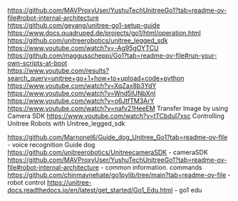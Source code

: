 https://github.com/MAVProxyUser/YushuTechUnitreeGo1?tab=readme-ov-file#robot-internal-architecture  
https://github.com/geyang/unitree-go1-setup-guide  
https://www.docs.quadruped.de/projects/go1/html/operation.html  
https://github.com/unitreerobotics/unitree_legged_sdk  
https://www.youtube.com/watch?v=-Ag95gOYTCU  
https://github.com/maggusscheppi/Go1?tab=readme-ov-file#run-your-own-scripts-at-boot  
https://www.youtube.com/results?search_query=unitree+go+1+how+to+upload+code+python  
https://www.youtube.com/watch?v=XqZax8b3YdY
https://www.youtube.com/watch?v=Wnd5IUNbXnI
https://www.youtube.com/watch?v=o6JtfTM3ArY
https://www.youtube.com/watch?v=nafv21HeeEM Transfer Image by using Camera SDK
https://www.youtube.com/watch?v=tTCbdul7xsc Controlling Unitree Robots with Unitree_legged_sdk

https://github.com/Marnonel6/Guide_dog_Unitree_Go1?tab=readme-ov-file - voice recognition Guide dog
https://github.com/unitreerobotics/UnitreecameraSDK - cameraSDK
https://github.com/MAVProxyUser/YushuTechUnitreeGo1?tab=readme-ov-file#robot-internal-architecture - common information. commands
https://github.com/chinmaynehate/go1pylib/tree/main?tab=readme-ov-file - robot control 
https://unitree-docs.readthedocs.io/en/latest/get_started/Go1_Edu.html - go1 edu
